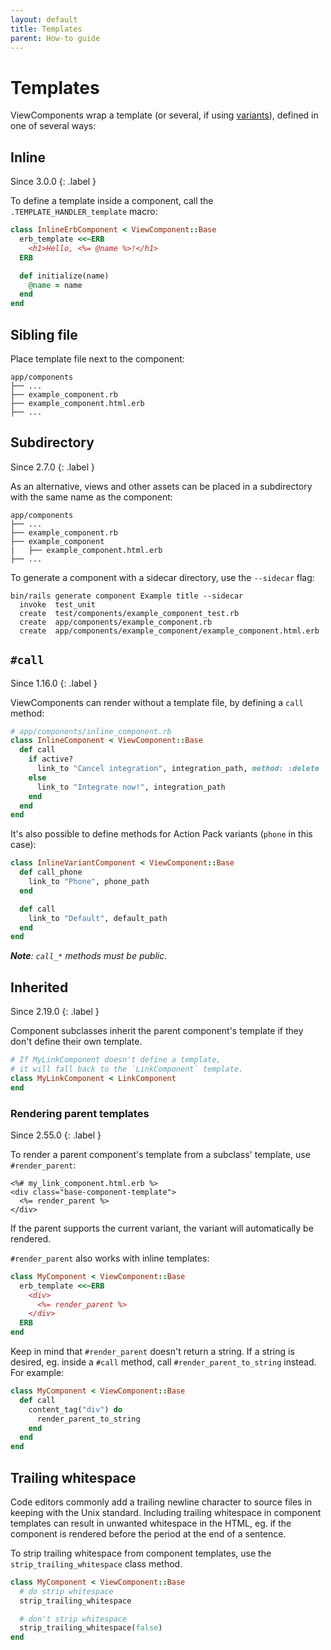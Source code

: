 ```yaml
---
layout: default
title: Templates
parent: How-to guide
---
```


# Templates

ViewComponents wrap a template (or several, if using [variants](https://guides.rubyonrails.org/layouts_and_rendering.html#the-variants-option)), defined in one of several ways:

## Inline

Since 3.0.0
{: .label }

To define a template inside a component, call the `.TEMPLATE_HANDLER_template` macro:

```ruby
class InlineErbComponent < ViewComponent::Base
  erb_template <<~ERB
    <h1>Hello, <%= @name %>!</h1>
  ERB

  def initialize(name)
    @name = name
  end
end
```

## Sibling file

Place template file next to the component:

```console
app/components
├── ...
├── example_component.rb
├── example_component.html.erb
├── ...
```

## Subdirectory

Since 2.7.0
{: .label }

As an alternative, views and other assets can be placed in a subdirectory with the same name as the component:

```console
app/components
├── ...
├── example_component.rb
├── example_component
|   ├── example_component.html.erb
├── ...
```

To generate a component with a sidecar directory, use the `--sidecar` flag:

```console
bin/rails generate component Example title --sidecar
  invoke  test_unit
  create  test/components/example_component_test.rb
  create  app/components/example_component.rb
  create  app/components/example_component/example_component.html.erb
```

## `#call`

Since 1.16.0
{: .label }

ViewComponents can render without a template file, by defining a `call` method:

```ruby
# app/components/inline_component.rb
class InlineComponent < ViewComponent::Base
  def call
    if active?
      link_to "Cancel integration", integration_path, method: :delete
    else
      link_to "Integrate now!", integration_path
    end
  end
end
```

It's also possible to define methods for Action Pack variants (`phone` in this case):

```ruby
class InlineVariantComponent < ViewComponent::Base
  def call_phone
    link_to "Phone", phone_path
  end

  def call
    link_to "Default", default_path
  end
end
```

_**Note**: `call_*` methods must be public._

## Inherited

Since 2.19.0
{: .label }

Component subclasses inherit the parent component's template if they don't define their own template.

```ruby
# If MyLinkComponent doesn't define a template,
# it will fall back to the `LinkComponent` template.
class MyLinkComponent < LinkComponent
end
```

### Rendering parent templates

Since 2.55.0
{: .label }

To render a parent component's template from a subclass' template, use `#render_parent`:

```erb
<%# my_link_component.html.erb %>
<div class="base-component-template">
  <%= render_parent %>
</div>
```

If the parent supports the current variant, the variant will automatically be rendered.

`#render_parent` also works with inline templates:

```ruby
class MyComponent < ViewComponent::Base
  erb_template <<~ERB
    <div>
      <%= render_parent %>
    </div>
  ERB
end
```

Keep in mind that `#render_parent` doesn't return a string. If a string is desired, eg. inside a `#call` method, call `#render_parent_to_string` instead. For example:

```ruby
class MyComponent < ViewComponent::Base
  def call
    content_tag("div") do
      render_parent_to_string
    end
  end
end
```

## Trailing whitespace

Code editors commonly add a trailing newline character to source files in keeping with the Unix standard. Including trailing whitespace in component templates can result in unwanted whitespace in the HTML, eg. if the component is rendered before the period at the end of a sentence.

To strip trailing whitespace from component templates, use the `strip_trailing_whitespace` class method.

```ruby
class MyComponent < ViewComponent::Base
  # do strip whitespace
  strip_trailing_whitespace

  # don't strip whitespace
  strip_trailing_whitespace(false)
end
```
